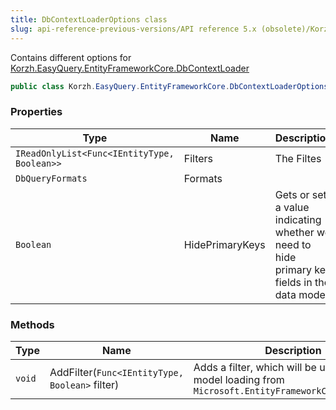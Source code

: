 ```yaml
---
title: DbContextLoaderOptions class
slug: api-reference-previous-versions/API reference 5.x (obsolete)/Korzh.EasyQuery.EntityFrameworkCore namespace/dbcontextloaderoptions-class
---
```



Contains different options for [Korzh.EasyQuery.EntityFrameworkCore.DbContextLoader](/api-reference-5x/korzh-easyquery-entityframeworkcore-namespace/dbcontextloader-class)
```csharp
public class Korzh.EasyQuery.EntityFrameworkCore.DbContextLoaderOptions

```

### Properties

| Type | Name | Description | 
| --- | --- | --- | 
| `IReadOnlyList<Func<IEntityType, Boolean>>` | Filters | The Filtes | 
| `DbQueryFormats` | Formats |  | 
| `Boolean` | HidePrimaryKeys | Gets or sets a value indicating whether we need to hide primary key fields in the data model. | 


### Methods

| Type | Name | Description | 
| --- | --- | --- | 
| `void` | AddFilter(`Func<IEntityType, Boolean>` filter) | Adds a filter, which will be used during model loading from `Microsoft.EntityFrameworkCore.DbContext` |